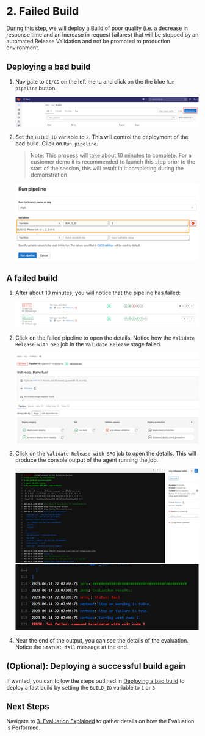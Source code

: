 # 2. Failed Build

During this step, we will deploy a Build of poor quality (i.e. a decrease in response time and an increase in request failures) that will be stopped by an automated Release Validation and not be promoted to production environment.

## Deploying a bad build

1. Navigate to `CI/CD` on the left menu and click on the the blue `Run pipeline` button.
   
    ![gitlab-cicd](assets/gitlab_pipe_run_build.png)

2. Set the `BUILD_ID` variable to `2`. This will control the deployment of the bad build. Click on `Run pipeline`. 
    > Note: This process will take about 10 minutes to complete. For a customer demo it is recommended to launch this step prior to the start of the session, this will result in it completing during the demonstration.

    ![demo_gitlab_cicd_build_2](assets/demo_gitlab_cicd_build_2.png)

## A failed build

1. After about 10 minutes, you will notice that the pipeline has failed:
   
    ![failed-run](assets/gitlab_cicd_pipeline_failed.png)

2. Click on the failed pipeline to open the details. Notice how the `Validate Release with SRG` job in the `Validate Release` stage failed. 
   
    ![failed-run](assets/gitlab_cicd_pipeline_failed_stages.png)

3. Click on the `Validate Release with SRG` job to open the details. This will produce the console output of the agent running the job.
   
    ![failed-run](assets/gitlab_cicd_pipeline_failed_jobdetails_1.png)
    ![failed-run](assets/gitlab_cicd_pipeline_failed_jobdetails_2.png)

4. Near the end of the output, you can see the details of the evaluation. Notice the `Status: fail` message at the end. 

## (Optional): Deploying a successful build again

If wanted, you can follow the steps outlined in [Deploying a bad build](#deploying-a-bad-build) to deploy a fast build by setting the `BUILD_ID` variable to `1` or `3`

## Next Steps
Navigate to [3. Evaluation Explained](03_03_Evaluation_Explained.md) to gather details on how the Evaluation is Performed.